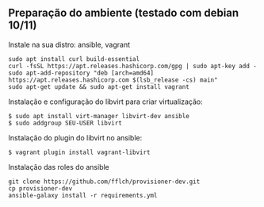 ## Preparação do ambiente (testado com debian 10/11)

Instale na sua distro: ansible, vagrant

    sudo apt install curl build-essential
    curl -fsSL https://apt.releases.hashicorp.com/gpg | sudo apt-key add -
    sudo apt-add-repository "deb [arch=amd64] https://apt.releases.hashicorp.com $(lsb_release -cs) main"
    sudo apt-get update && sudo apt-get install vagrant

Instalação e configuração do libvirt para criar virtualização:

    $ sudo apt install virt-manager libvirt-dev ansible
    $ sudo addgroup SEU-USER libvirt

Instalação do plugin do libvirt no ansible:

    $ vagrant plugin install vagrant-libvirt

Instalação das roles do ansible

    git clone https://github.com/fflch/provisioner-dev.git
    cp provisioner-dev
    ansible-galaxy install -r requirements.yml
